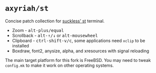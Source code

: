 # `axyriah/st`

Concise patch collection for [suckless' st] terminal.

[suckless' st]: https://st.suckless.org/

* Zoom - <kbd>alt-plus/equal</kbd>
* Scrollback - <kbd>alt-↑/↓</kbd> or <kbd>alt-mousewheel</kbd>
* Clipboard - <kbd>ctrl-shift-v/c</kbd>, some applications need `xclip` to be installed
* Boxdraw, font2, anysize, alpha, and xresources with signal reloading

The main target platform for this fork is FreeBSD. You may need to tweak `config.mk` to
make it work on other operating systems.
